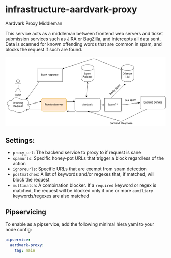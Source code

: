 # infrastructure-aardvark-proxy
Aardvark Proxy Middleman

This service acts as a middleman between frontend web servers and ticket submission services such as JIRA or BugZilla, and intercepts all data sent.
Data is scanned for known offending words that are common in spam, and blocks the request if such are found.

![diagram](aardvark.png)

## Settings:

- `proxy_url`: The backend service to proxy to if request is sane
- `spamurls`: Specific honey-pot URLs that trigger a block regardless of the action
- `ignoreurls`: Specific URLs that are exempt from spam detection
- `postmatches`: A list of keywords and/or regexes that, if matched, will block the request
- `multimatch`: A combination blocker. If a `required` keyword or regex is matched, the request will be blocked only if one or more `auxiliary` keywords/regexes are also matched

## Pipservicing

To enable as a pipservice, add the following minimal hiera yaml to your node config:

~~~yaml
pipservice:
  aardvark-proxy:
    tag: main
~~~
